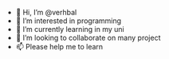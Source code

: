- 👋 Hi, I’m @verhbal
- 👀 I’m interested in programming
- 🌱 I’m currently learning in my uni
- 💞️ I’m looking to collaborate on many project
- 📫 Please help me to learn

<!---
verhbal/verhbal is a ✨ special ✨ repository because its `README.md` (this file) appears on your GitHub profile.
You can click the Preview link to take a look at your changes.
--->
